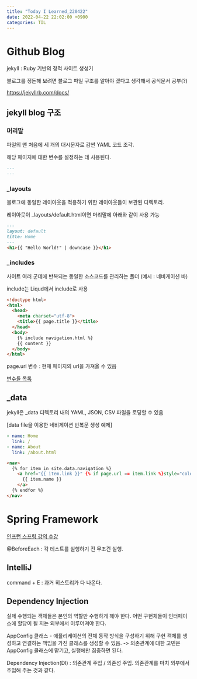 ```yaml
---
title: "Today I Learned_220422"
date: 2022-04-22 22:02:00 +0900
categories: TIL
---
```


# Github Blog

jekyll : Ruby 기반의 정적 사이트 생성기

블로그를 정돈해 보려면 블로그 파일 구조를 알아야 겠다고 생각해서 공식문서 공부(?)

https://jekyllrb.com/docs/

## jekyll blog 구조

### 머리말
파일의 맨 처음에 세 개의 대시문자로 감싼 YAML 코드 조각.

해당 페이지에 대한 변수를 설정하는 데 사용된다.

```Markdown
---
---
```

### _layouts
블로그에 동일한 레이아웃을 적용하기 위한 레이아웃들이 보관된 디렉토리.

레이아웃이 _layouts/default.html이면 머리말에 아래와 같이 사용 가능

```Markdown
---
layout: default
title: Home
---
<h1>{{ "Hello World!" | downcase }}</h1>
```

### _includes
사이트 여러 군데에 반복되는 동일한 소스코드를 관리하는 폴더 (예시 : 네비게이션 바)

include는 Liqud에서 include로 사용
```html
<!doctype html>
<html>
  <head>
    <meta charset="utf-8">
    <title>{{ page.title }}</title>
  </head>
  <body>
    {% include navigation.html %}
    {{ content }}
  </body>
</html>
```
page.url 변수 : 현재 페이지의 url을 가져올 수 있음

[변수들 목록](https://jekyllrb.com/docs/variables/)

## _data
jekyll은 _data 디렉토리 내의 YAML, JSON, CSV 파일을 로딩할 수 있음

[data file을 이용한 네비게이션 반복문 생성 예제]

```YAML
- name: Home
  link: /
- name: About
  link: /about.html
```

```HTML
<nav>
  {% for item in site.data.navigation %}
    <a href="{{ item.link }}" {% if page.url == item.link %}style="color: red;"{% endif %}>
      {{ item.name }}
    </a>
  {% endfor %}
</nav>
```

# Spring Framework
[인프런 스프링 강의 수강](https://www.inflearn.com/course/%EC%8A%A4%ED%94%84%EB%A7%81-%ED%95%B5%EC%8B%AC-%EC%9B%90%EB%A6%AC-%EA%B8%B0%EB%B3%B8%ED%8E%B8/dashboard)


@BeforeEach : 각 테스트를 실행하기 전 무조건 실행.


## IntelliJ
command + E : 과거 히스토리가 다 나온다.

## Dependency Injection
실제 수행되는 객체들은 본인의 역할만 수행하게 해야 한다.
어떤 구현체들이 인터페이스에 할당이 될 지는 외부에서 이루어져야 한다.

AppConfig 클래스 - 애플리케이션의 전체 동작 방식을 구성하기 위해 구현 객체를 생성하고 연결하는 책임을 가진 클래스를 생성할 수 있음. -> 의존관계에 대한 고민은 AppConfig 클래스에 맡기고, 실행에만 집중하면 된다.

Dependency Injection(DI) : 의존관계 주입 / 의존성 주입. 의존관계를 마치 외부에서 주입해 주는 것과 같다.